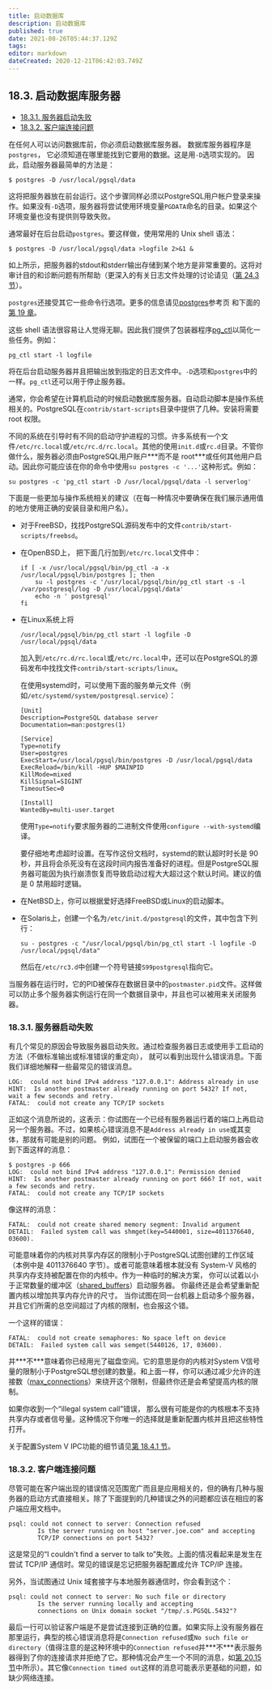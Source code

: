 ```yaml
---
title: 启动数据库
description: 启动数据库
published: true
date: 2021-08-26T05:44:37.129Z
tags: 
editor: markdown
dateCreated: 2020-12-21T06:42:03.749Z
---
```


## 18.3. 启动数据库服务器

- [18.3.1. 服务器启动失败](server-start#SERVER-START-FAILURES)
- [18.3.2. 客户端连接问题](server-start#CLIENT-CONNECTION-PROBLEMS)

在任何人可以访问数据库前，你必须启动数据库服务器。 数据库服务器程序是`postgres`， 它必须知道在哪里能找到它要用的数据。这是用`-D`选项实现的。 因此，启动服务器最简单的方法是：

```
$ postgres -D /usr/local/pgsql/data
```

这将把服务器放在前台运行。这个步骤同样必须以PostgreSQL用户帐户登录来操作。如果没有`-D`选项，服务器将尝试使用环境变量`PGDATA`命名的目录。如果这个环境变量也没有提供则导致失败。

通常最好在后台启动`postgres`。要这样做，使用常用的 Unix shell 语法：

```
$ postgres -D /usr/local/pgsql/data >logfile 2>&1 &
```

如上所示，把服务器的stdout和stderr输出存储到某个地方是非常重要的。这将对审计目的和诊断问题有所帮助（更深入的有关日志文件处理的讨论请见（[第 24.3 节](logfile-maintenance)）。

`postgres`还接受其它一些命令行选项。更多的信息请见[postgres](app-postgres)参考页 和下面的[第 19 章](runtime-config)。

这些 shell 语法很容易让人觉得无聊。因此我们提供了包装器程序[pg_ctl](app-pg-ctl)以简化一些任务。例如：

```
pg_ctl start -l logfile
```

将在后台启动服务器并且把输出放到指定的日志文件中。`-D`选项和`postgres`中的一样。`pg_ctl`还可以用于停止服务器。

通常，你会希望在计算机启动的时候启动数据库服务器。自动启动脚本是操作系统相关的。PostgreSQL在`contrib/start-scripts`目录中提供了几种。安装将需要 root 权限。

不同的系统在引导时有不同的启动守护进程的习惯。许多系统有一个文件`/etc/rc.local`或`/etc/rc.d/rc.local`。其他的使用`init.d`或`rc.d`目录。不管你做什么，服务器必须由PostgreSQL用户账户***而不是 root\***或任何其他用户启动。因此你可能应该在你的命令中使用`su postgres -c '...'`这种形式。例如：

```
su postgres -c 'pg_ctl start -D /usr/local/pgsql/data -l serverlog'
```



下面是一些更加与操作系统相关的建议（在每一种情况中要确保在我们展示通用值的地方使用正确的安装目录和用户名）。

- 对于FreeBSD，找找PostgreSQL源码发布中的文件`contrib/start-scripts/freebsd`。

- 在OpenBSD上， 把下面几行加到`/etc/rc.local`文件中：

  ```
  if [ -x /usr/local/pgsql/bin/pg_ctl -a -x /usr/local/pgsql/bin/postgres ]; then
      su -l postgres -c '/usr/local/pgsql/bin/pg_ctl start -s -l /var/postgresql/log -D /usr/local/pgsql/data'
      echo -n ' postgresql'
  fi
  ```

  

- 在Linux系统上将

  ```
  /usr/local/pgsql/bin/pg_ctl start -l logfile -D /usr/local/pgsql/data
  ```

  加入到`/etc/rc.d/rc.local`或`/etc/rc.local`中，还可以在PostgreSQL的源码发布中找找文件`contrib/start-scripts/linux`。

  在使用systemd时，可以使用下面的服务单元文件（例如`/etc/systemd/system/postgresql.service`）：

  ```
  [Unit]
  Description=PostgreSQL database server
  Documentation=man:postgres(1)
  
  [Service]
  Type=notify
  User=postgres
  ExecStart=/usr/local/pgsql/bin/postgres -D /usr/local/pgsql/data
  ExecReload=/bin/kill -HUP $MAINPID
  KillMode=mixed
  KillSignal=SIGINT
  TimeoutSec=0
  
  [Install]
  WantedBy=multi-user.target
  ```

  使用`Type=notify`要求服务器的二进制文件使用`configure --with-systemd`编译。

  要仔细地考虑超时设置。在写作这份文档时，systemd的默认超时时长是 90 秒，并且将会杀死没有在这段时间内报告准备好的进程。但是PostgreSQL服务器可能因为执行崩溃恢复而导致启动过程大大超过这个默认时间。建议的值是 0 禁用超时逻辑。

- 在NetBSD上，你可以根据爱好选择FreeBSD或Linux的启动脚本。

- 在Solaris上，创建一个名为`/etc/init.d/postgresql`的文件，其中包含下列行：

  ```
  su - postgres -c "/usr/local/pgsql/bin/pg_ctl start -l logfile -D /usr/local/pgsql/data"
  ```

  然后在`/etc/rc3.d`中创建一个符号链接`S99postgresql`指向它。



当服务器在运行时，它的PID被保存在数据目录中的`postmaster.pid`文件。这样做 可以防止多个服务器实例运行在同一个数据目录中，并且也可以被用来关闭服务器。

### 18.3.1. 服务器启动失败

有几个常见的原因会导致服务器启动失败。通过检查服务器日志或使用手工启动的方法（不做标准输出或标准错误的重定向）， 就可以看到出现什么错误消息。下面我们详细地解释一些最常见的错误消息。



```
LOG:  could not bind IPv4 address "127.0.0.1": Address already in use
HINT:  Is another postmaster already running on port 5432? If not, wait a few seconds and retry.
FATAL:  could not create any TCP/IP sockets
```

正如这个消息所说的，这表示：你试图在一个已经有服务器运行着的端口上再启动另一个服务器。不过，如果核心错误消息不是`Address already in use`或其变体，那就有可能是别的问题。 例如，试图在一个被保留的端口上启动服务器会收到下面这样的消息：

```
$ postgres -p 666
LOG:  could not bind IPv4 address "127.0.0.1": Permission denied
HINT:  Is another postmaster already running on port 666? If not, wait a few seconds and retry.
FATAL:  could not create any TCP/IP sockets
```



像这样的消息：

```
FATAL:  could not create shared memory segment: Invalid argument
DETAIL:  Failed system call was shmget(key=5440001, size=4011376640, 03600).
```

可能意味着你的内核对共享内存区的限制小于PostgreSQL试图创建的工作区域（本例中是 4011376640 字节）。或者可能意味着根本就没有 System-V 风格的共享内存支持被配置在你的内核中。作为一种临时的解决方案， 你可以试着以小于正常数量的缓冲区（[shared_buffers](runtime-config-resource#GUC-SHARED-BUFFERS)）启动服务器。 你最终还是会希望重新配置内核以增加共享内存允许的尺寸。 当你试图在同一台机器上启动多个服务器，并且它们所需的总空间超过了内核的限制，也会报这个错。

一个这样的错误：

```
FATAL:  could not create semaphores: No space left on device
DETAIL:  Failed system call was semget(5440126, 17, 03600).
```

并***不\***意味着你已经用光了磁盘空间。它的意思是你的内核对System V信号量的限制小于PostgreSQL想创建的数量。和上面一样，你可以通过减少允许的连接数（[max_connections](runtime-config-connection#GUC-MAX-CONNECTIONS)）来绕开这个限制，但最终你还是会希望提高内核的限制。

如果你收到一个“illegal system call”错误， 那么很有可能是你的内核根本不支持共享内存或者信号量。这种情况下你唯一的选择就是重新配置内核并且把这些特性打开。

关于配置System V IPC功能的细节请见[第 18.4.1 节](kernel-resources#SYSVIPC)。

### 18.3.2. 客户端连接问题

尽管可能在客户端出现的错误情况范围宽广而且是应用相关的，但的确有几种与服务器的启动方式直接相关。除了下面提到的几种错误之外的问题都应该在相应的客户端应用文档中。



```
psql: could not connect to server: Connection refused
        Is the server running on host "server.joe.com" and accepting
        TCP/IP connections on port 5432?
```

这是常见的“I couldn't find a server to talk to”失败。上面的情况看起来是发生在尝试 TCP/IP 通信时。常见的错误是忘记把服务器配置成允许 TCP/IP 连接。

另外，当试图通过 Unix 域套接字与本地服务器通信时，你会看到这个：

```
psql: could not connect to server: No such file or directory
        Is the server running locally and accepting
        connections on Unix domain socket "/tmp/.s.PGSQL.5432"?
```



最后一行可以验证客户端是不是尝试连接到正确的位置。如果实际上没有服务器在那里运行，典型的核心错误消息将是`Connection refused`或`No such file or directory`（值得注意的是这种环境中的`Connection refused`并***不\***表示服务器得到了你的连接请求并拒绝了它。那种情况会产生一个不同的消息，如[第 20.15 节](client-authentication-problems)中所示）。其它像`Connection timed out`这样的消息可能表示更基础的问题，如缺少网络连接。